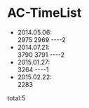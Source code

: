 # AC-TimeList
* 2014.05.06:  
2975 2969    ----2    
* 2014.07.21:  
3790 3791    ----2    
* 2015.01.27:  
3264    ----1     
* 2015.02.22:  
2283

total:5
